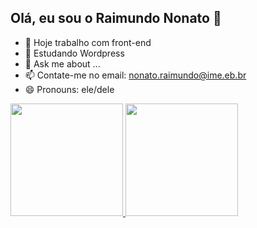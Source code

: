 ## Olá, eu sou o Raimundo Nonato 👋

- 🔭 Hoje trabalho com front-end
- 🌱 Estudando Wordpress
- 💬 Ask me about ...
- 📫 Contate-me no email: <nonato.raimundo@ime.eb.br>
- 😄 Pronouns: ele/dele

<div>
  <a href="https://beacons.ai/R15N-eng">
    <img height="180em" src="https://github-readme-stats.vercel.app/api?username=R15N-eng&show_icons=true&theme=dracula&include_all_commits=true&count_private=true"/>
    <img height="180em" src="https://github-readme-stats.vercel.app/api/top-langs/?username=R15N-eng&layout=compact&langs_count=16&theme=dracula"/>
  </a>
</div>

